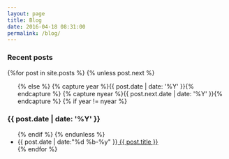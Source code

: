 ```yaml
---
layout: page
title: Blog
date: 2016-04-18 08:31:00
permalink: /blog/
---
```

<section id="archive">
  <h3>Recent posts</h3>
  {%for post in site.posts %}
    {% unless post.next %}
      <ul class="this">
    {% else %}
      {% capture year %}{{ post.date | date: '%Y' }}{% endcapture %}
      {% capture nyear %}{{ post.next.date | date: '%Y' }}{% endcapture %}
      {% if year != nyear %}
        </ul>
        <h3>{{ post.date | date: '%Y' }}</h3>
        <ul class="past">
      {% endif %}
    {% endunless %}
      <li><time>{{ post.date | date:"%d %b-%y" }}</time><a href="{{ post.url }}">  {{ post.title }}</a></li>
  {% endfor %}
  </ul>
</section>
